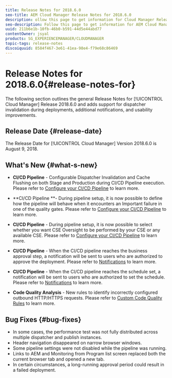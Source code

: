 ```yaml
---
title: Release Notes for 2018.6.0
seo-title: AEM Cloud Manager Release Notes for 2018.6.0
description: ollow this page to get information for Cloud Manager Release 2018.6.0.
seo-description: Follow this page to get information for AEM Cloud Manager Release 2018.6.0.
uuid: 211b6e1b-10fb-46b0-b591-44d5e44abd77
contentOwner: jsyal
products: SG_EXPERIENCEMANAGER/CLOUDMANAGER
topic-tags: release-notes
discoiquuid: 8584f467-3e61-41ea-98e4-f79e68c86469
---
```


# Release Notes for 2018.6.0{#release-notes-for}

The following section outlines the general Release Notes for [!UICONTROL Cloud Manager] Release 2018.6.0 and adds support for dispatcher invalidation during deployments, additional notifications, and usability improvements.

## Release Date {#release-date}

The Release Date for [!UICONTROL Cloud Manager] Version 2018.6.0 is August 9, 2018.

## What's New {#what-s-new}

* **CI/CD Pipeline** - Configurable Dispatcher Invalidation and Cache Flushing on both Stage and Production during CI/CD Pipeline execution. Please refer to [Configure your CI/CD Pipeline](configuring-pipeline.md) to learn more.

* **CI/CD Pipeline **- During pipeline setup, it is now possible to define how the pipeline will behave when it encounters an Important failure in one of the quality gates. Please refer to [Configure your CI/CD Pipeline](configuring-pipeline.md) to learn more.  

* **CI/CD Pipeline** - During pipeline setup, it is now possible to select whether you want CSE Oversight to be performed by your CSE or any available CSE. Please refer to [Configure your CI/CD Pipeline](configuring-pipeline.md) to learn more.  

* **CI/CD Pipeline** - When the CI/CD pipeline reaches the business approval step, a notification will be sent to users who are authorized to approve the deployment. Please refer to [Notifications](notifications.md) to learn more.  

* **CI/CD Pipeline** - When the CI/CD pipeline reaches the schedule set, a notification will be sent to users who are authorized to set the schedule. Please refer to [Notifications](notifications.md) to learn more.  

* **Code Quality Analysis** - New rules to identify incorrectly configured outbound HTTP/HTTPS requests. Please refer to [Custom Code Quality Rules](custom-code-quality-rules.md) to learn more.

## Bug Fixes {#bug-fixes}

* In some cases, the performance test was not fully distributed across multiple dispatcher and publish instances.
* Header navigation disappeared on narrow browser windows.
* Some pipeline settings were not disabled while the pipeline was running.
* Links to AEM and Monitoring from Program list screen replaced both the current browser tab and opened a new tab.
* In certain circumstances, a long-running approval period could result in a failed deployment.
